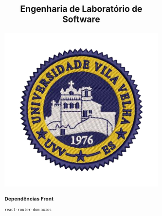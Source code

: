 <h1 align="center">
  <p align="center">Engenharia de Laboratório de Software</p>
  <img src="./public/logoUVV.png">
</h1>


### Dependências Front
`react-router-dom`
`axios`